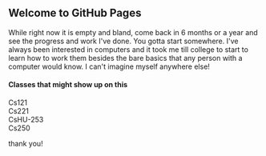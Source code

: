## Welcome to GitHub Pages
While right now it is empty and bland, come back in 6 months or a year and see the progress and work I've done.
You gotta start somewhere. I've always been interested in computers and it took me till college to start to learn how to work
them besides the bare basics that any person with a computer would know. I can't imagine myself anywhere else!
 
 

#### Classes that might show up on this
Cs121  
Cs221  
CsHU-253  
Cs250  


thank you!
